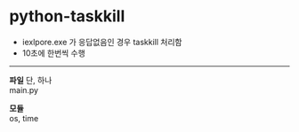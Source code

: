 # python-taskkill

+ iexlpore.exe 가 응답없음인 경우 taskkill 처리함
+ 10초에 한번씩 수행

***

**파일** 단, 하나  
main.py

**모듈**  
os, time
